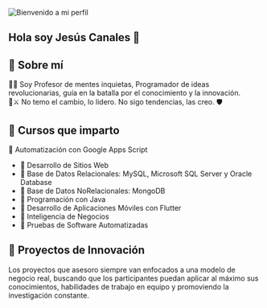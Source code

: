 ![Bienvenido a mi perfil](https://i.postimg.cc/G2fn3Q7c/banner.jpg)

## Hola soy Jesús Canales 👋

## 🚀 Sobre mí
👨‍💻 Soy Profesor de mentes inquietas, Programador de ideas revolucionarias, guía en la batalla por el conocimiento y la innovación.  
🦁⚔️ No temo el cambio, lo lidero. No sigo tendencias, las creo. 🛡️

## 📌 Cursos que imparto
🔹 Automatización con Google Apps Script
- 🔹 Desarrollo de Sitios Web
- 🔹 Base de Datos Relacionales: MySQL, Microsoft SQL Server y Oracle Database
- 🔹 Base de Datos NoRelacionales: MongoDB
- 🔹 Programación con Java
- 🔹 Desarrollo de Aplicaciones Móviles con Flutter
- 🔹 Inteligencia de Negocios
- 🔹 Pruebas de Software Automatizadas

## 🎯 Proyectos de Innovación
Los proyectos que asesoro siempre van enfocados a una modelo de negocio real, buscando que los participantes puedan aplicar al máximo sus conocimientos, habilidades de trabajo en equipo y promoviendo la investigación constante.


